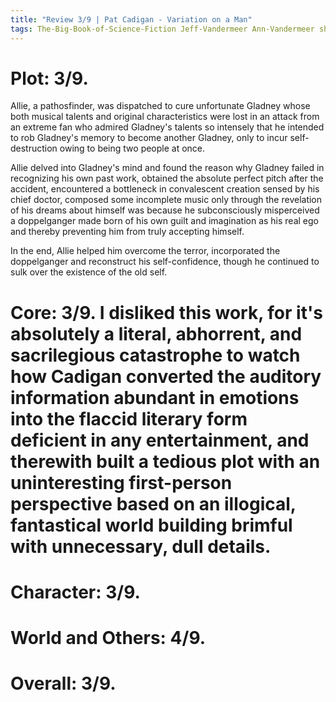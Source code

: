 ```yaml
---
title: "Review 3/9 | Pat Cadigan - Variation on a Man"
tags: The-Big-Book-of-Science-Fiction Jeff-Vandermeer Ann-Vandermeer short-story novelette science-fiction 1953- 1984
---
```



# Plot: 3/9. 
Allie, a pathosfinder, was dispatched to cure unfortunate Gladney whose both musical talents and original characteristics were lost in an attack from an extreme fan who admired Gladney's talents so intensely that he intended to rob Gladney's memory to become another Gladney, only to incur self-destruction owing to being two people at once. 

Allie delved into Gladney's mind and found the reason why Gladney failed in recognizing his own past work, obtained the absolute perfect pitch after the accident, encountered a bottleneck in convalescent creation sensed by his chief doctor, composed some incomplete music only through the revelation of his dreams about himself was because he subconsciously misperceived a doppelganger made born of his own guilt and imagination as his real ego and thereby preventing him from truly accepting himself.

In the end, Allie helped him overcome the terror, incorporated the doppelganger and reconstruct his self-confidence, though he continued to sulk over the existence of the old self.

# Core: 3/9. I disliked this work, for it's absolutely a literal, abhorrent, and sacrilegious catastrophe to watch how Cadigan converted the auditory information abundant in emotions into the flaccid literary form deficient in any entertainment, and therewith built a tedious plot with an uninteresting first-person perspective based on an illogical, fantastical world building brimful with unnecessary, dull details.

# Character: 3/9. 

# World and Others: 4/9. 

# Overall: 3/9. 

